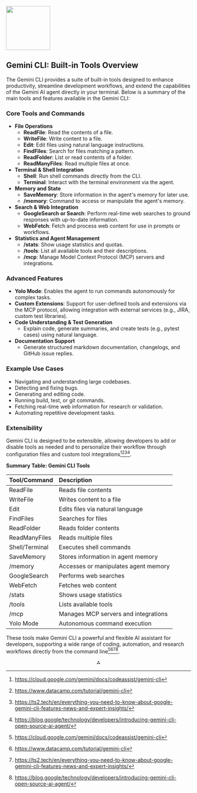 <img src="https://r2cdn.perplexity.ai/pplx-full-logo-primary-dark%402x.png" class="logo" width="120"/>

## Gemini CLI: Built-in Tools Overview

The Gemini CLI provides a suite of built-in tools designed to enhance productivity, streamline development workflows, and extend the capabilities of the Gemini AI agent directly in your terminal. Below is a summary of the main tools and features available in the Gemini CLI:

### Core Tools and Commands

- **File Operations**
  - **ReadFile**: Read the contents of a file.
  - **WriteFile**: Write content to a file.
  - **Edit**: Edit files using natural language instructions.
  - **FindFiles**: Search for files matching a pattern.
  - **ReadFolder**: List or read contents of a folder.
  - **ReadManyFiles**: Read multiple files at once.
- **Terminal \& Shell Integration**
  - **Shell**: Run shell commands directly from the CLI.
  - **Terminal**: Interact with the terminal environment via the agent.
- **Memory and State**
  - **SaveMemory**: Store information in the agent's memory for later use.
  - **/memory**: Command to access or manipulate the agent's memory.
- **Search \& Web Integration**
  - **GoogleSearch or Search**: Perform real-time web searches to ground responses with up-to-date information.
  - **WebFetch**: Fetch and process web content for use in prompts or workflows.
- **Statistics and Agent Management**
  - **/stats**: Show usage statistics and quotas.
  - **/tools**: List all available tools and their descriptions.
  - **/mcp**: Manage Model Context Protocol (MCP) servers and integrations.

### Advanced Features

- **Yolo Mode**: Enables the agent to run commands autonomously for complex tasks.
- **Custom Extensions**: Support for user-defined tools and extensions via the MCP protocol, allowing integration with external services (e.g., JIRA, custom test libraries).
- **Code Understanding \& Test Generation**
  - Explain code, generate summaries, and create tests (e.g., pytest cases) using natural language.
- **Documentation Support**
  - Generate structured markdown documentation, changelogs, and GitHub issue replies.

### Example Use Cases

- Navigating and understanding large codebases.
- Detecting and fixing bugs.
- Generating and editing code.
- Running build, test, or git commands.
- Fetching real-time web information for research or validation.
- Automating repetitive development tasks.

### Extensibility

Gemini CLI is designed to be extensible, allowing developers to add or disable tools as needed and to personalize their workflow through configuration files and custom tool integrations[^1][^2][^3][^4].

**Summary Table: Gemini CLI Tools**

| Tool/Command   | Description                          |
| :------------- | :----------------------------------- |
| ReadFile       | Reads file contents                  |
| WriteFile      | Writes content to a file             |
| Edit           | Edits files via natural language     |
| FindFiles      | Searches for files                   |
| ReadFolder     | Reads folder contents                |
| ReadManyFiles  | Reads multiple files                 |
| Shell/Terminal | Executes shell commands              |
| SaveMemory     | Stores information in agent memory   |
| /memory        | Accesses or manipulates agent memory |
| GoogleSearch   | Performs web searches                |
| WebFetch       | Fetches web content                  |
| /stats         | Shows usage statistics               |
| /tools         | Lists available tools                |
| /mcp           | Manages MCP servers and integrations |
| Yolo Mode      | Autonomous command execution         |

These tools make Gemini CLI a powerful and flexible AI assistant for developers, supporting a wide range of coding, automation, and research workflows directly from the command line[^1][^2][^3][^4].

<div style="text-align: center">⁂</div>

[^1]: https://cloud.google.com/gemini/docs/codeassist/gemini-cli

[^2]: https://www.datacamp.com/tutorial/gemini-cli

[^3]: https://ts2.tech/en/everything-you-need-to-know-about-google-gemini-cli-features-news-and-expert-insights/

[^4]: https://blog.google/technology/developers/introducing-gemini-cli-open-source-ai-agent/

[^5]: https://github.com/google-gemini/gemini-cli

[^6]: https://github.com/bmsohwinc/gemini-cli

[^7]: https://github.com/jhideki/gemini-cli

[^8]: https://www.youtube.com/watch?v=lEBO36eovns

[^9]: https://www.reddit.com/r/GeminiAI/comments/1lkojt8/gemini_cli_a_comprehensive_guide_to_understanding/

[^10]: https://github.com/google-gemini/gemini-cli/issues/1585

[^11]: https://github.com/reugn/gemini-cli

[^12]: https://www.reddit.com/r/singularity/comments/1lk5h19/google_introduces_gemini_cli_a_light_opensource/

[^13]: https://www.youtube.com/watch?v=eyYmFAFxiJ4

[^14]: https://www.zdnet.com/article/geminis-command-line-tool-is-a-hidden-productivity-game-changer-and-its-free/

[^15]: https://github.com/eliben/gemini-cli

[^16]: https://news.ycombinator.com/item?id=44376919

[^17]: https://github.com/google-gemini/gemini-cli-action

[^18]: https://www.youtube.com/watch?v=xqvprnPocHs
